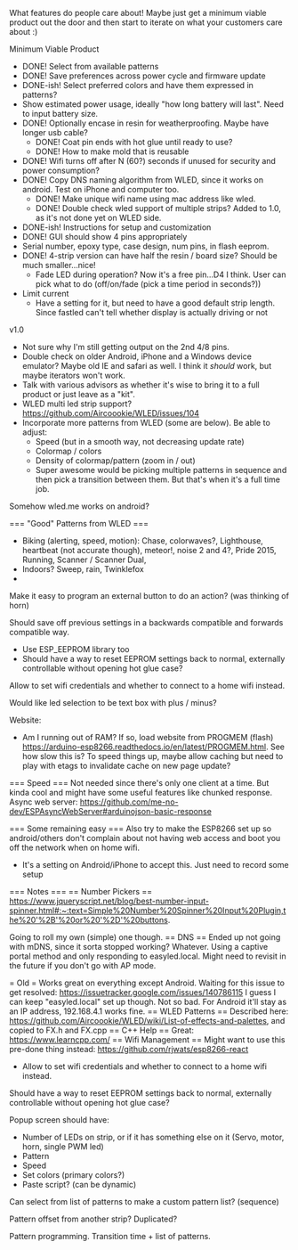 What features do people care about! Maybe just get a minimum viable product out the door and then start to iterate on what your customers care about :)

Minimum Viable Product
  * DONE! Select from available patterns
  * DONE! Save preferences across power cycle and firmware update
  * DONE-ish! Select preferred colors and have them expressed in patterns?
  * Show estimated power usage, ideally "how long battery will last". Need to input battery size.
  * DONE! Optionally encase in resin for weatherproofing. Maybe have longer usb cable?
    * DONE! Coat pin ends with hot glue until ready to use?
    * DONE! How to make mold that is reusable
  * DONE! Wifi turns off after N (60?) seconds if unused for security and power consumption?
  * DONE! Copy DNS naming algorithm from WLED, since it works on android. Test on iPhone and computer too.
    * DONE! Make unique wifi name using mac address like wled.
    * DONE! Double check wled support of multiple strips? Added to 1.0, as it's not done yet on WLED side.
  * DONE-ish! Instructions for setup and customization
  * DONE! GUI should show 4 pins appropriately
  * Serial number, epoxy type, case design, num pins, in flash eeprom.
  * DONE! 4-strip version can have half the resin / board size? Should be much smaller...nice!
    * Fade LED during operation? Now it's a free pin...D4 I think. User can pick what to do (off/on/fade (pick a time period in seconds?))
  * Limit current
    * Have a setting for it, but need to have a good default strip length. Since fastled can't tell whether display is actually driving or not

v1.0
  * Not sure why I'm still getting output on the 2nd 4/8 pins.
  * Double check on older Android, iPhone and a Windows device emulator? Maybe old IE and safari as well. I think it *should* work, but maybe iterators won't work.
  * Talk with various advisors as whether it's wise to bring it to a full product or just leave as a "kit".
  * WLED multi led strip support? https://github.com/Aircoookie/WLED/issues/104
  * Incorporate more patterns from WLED (some are below). Be able to adjust:
    * Speed (but in a smooth way, not decreasing update rate)
    * Colormap / colors
    * Density of colormap/pattern (zoom in / out)
    * Super awesome would be picking multiple patterns in sequence and then pick a transition between them. But that's when it's a full time job.

Somehow wled.me works on android?

=== "Good" Patterns from WLED ===
  * Biking (alerting, speed, motion): Chase, colorwaves?, Lighthouse, heartbeat (not accurate though), meteor!, noise 2 and 4?, Pride 2015, Running, Scanner / Scanner Dual,
  * Indoors? Sweep, rain, Twinklefox
  *


Make it easy to program an external button to do an action? (was thinking of horn)

Should save off previous settings in a backwards compatible and forwards compatible way.
  * Use ESP_EEPROM library too
  * Should have a way to reset EEPROM settings back to normal, externally
controllable without opening hot glue case?

Allow to set wifi credentials and whether to connect to a home wifi instead.

Would like led selection to be text box with plus / minus?


Website:
  * Am I running out of RAM? If so, load <static> website from PROGMEM (flash) https://arduino-esp8266.readthedocs.io/en/latest/PROGMEM.html. See how slow this is?  To speed things up, maybe allow caching but need to play with etags to invalidate cache on new page update?

=== Speed ===
Not needed since there's only one client at a time. But kinda cool and might have some useful features like chunked response. Async web server: https://github.com/me-no-dev/ESPAsyncWebServer#arduinojson-basic-response


=== Some remaining easy ===
Also try to make the ESP8266 set up so android/others don't complain about not having web access and boot you off the network when on home wifi.
  * It's a setting on Android/iPhone to accept this. Just need to record some setup


=== Notes ===
== Number Pickers ==
https://www.jqueryscript.net/blog/best-number-input-spinner.html#:~:text=Simple%20Number%20Spinner%20Input%20Plugin,the%20'%2B'%20or%20'%2D'%20buttons.

Going to roll my own (simple) one though.
== DNS ==
Ended up not going with mDNS, since it sorta stopped working? Whatever.
Using a captive portal method and only responding to easyled.local. Might need to revisit in the future if you don't go with AP mode.


= Old =
Works great on everything except Android. Waiting for this issue to get resolved: https://issuetracker.google.com/issues/140786115
I guess I can keep "easyled.local" set up though. Not so bad. For Android it'll stay as an IP address, 192.168.4.1 works fine.
== WLED Patterns ==
Described here: https://github.com/Aircoookie/WLED/wiki/List-of-effects-and-palettes, and copied to FX.h and FX.cpp
== C++ Help ==
Great: https://www.learncpp.com/
== Wifi Management ==
Might want to use this pre-done thing instead: https://github.com/rjwats/esp8266-react
  * Allow to set wifi credentials and whether to connect to a home wifi instead.

Should have a way to reset EEPROM settings back to normal, externally controllable without opening hot glue case?

Popup screen should have:
  * Number of LEDs on strip, or if it has something else on it (Servo, motor, horn, single PWM led)
  * Pattern
  * Speed
  * Set colors (primary colors?)
  * Paste script? (can be dynamic)

Can select from list of patterns to make a custom pattern list? (sequence)

Pattern offset from another strip? Duplicated?

Pattern programming. Transition time + list of patterns.
